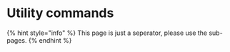 # Utility commands

{% hint style="info" %}
This page is just a seperator, please use the sub-pages.
{% endhint %}
